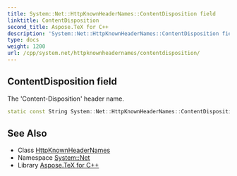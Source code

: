 ```yaml
---
title: System::Net::HttpKnownHeaderNames::ContentDisposition field
linktitle: ContentDisposition
second_title: Aspose.TeX for C++
description: 'System::Net::HttpKnownHeaderNames::ContentDisposition field. The ''Content-Disposition'' header name in C++.'
type: docs
weight: 1200
url: /cpp/system.net/httpknownheadernames/contentdisposition/
---
```

## ContentDisposition field


The 'Content-Disposition' header name.

```cpp
static const String System::Net::HttpKnownHeaderNames::ContentDisposition
```

## See Also

* Class [HttpKnownHeaderNames](../)
* Namespace [System::Net](../../)
* Library [Aspose.TeX for C++](../../../)
